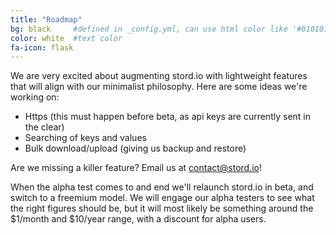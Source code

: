 ```yaml
---
title: "Roadmap"
bg: black     #defined in _config.yml, can use html color like '#010101'
color: white  #text color
fa-icon: flask
---
```


We are very excited about augmenting stord.io with lightweight features that will align with our minimalist philosophy. Here are some ideas we're working on:

 - Https (this must happen before beta, as api keys are currently sent in the clear)
 - Searching of keys and values
 - Bulk download/upload (giving us backup and restore)

Are we missing a killer feature? Email us at contact@stord.io!

When the alpha test comes to and end we'll relaunch stord.io in beta, and switch to a freemium model. We will engage our alpha testers to see what the right figures should be, but it will most likely be something around the $1/month and $10/year range, with a discount for alpha users.

